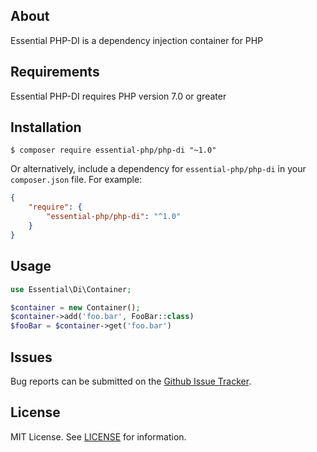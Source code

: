 About
-----

Essential PHP-DI is a dependency injection container for PHP

Requirements
------------

Essential PHP-DI requires PHP version 7.0 or greater

Installation
------------

    $ composer require essential-php/php-di "~1.0"
    
Or alternatively, include a dependency for `essential-php/php-di` in your `composer.json` file. For example:

```json
{
    "require": {
        "essential-php/php-di": "^1.0"
    }
}
```
    
Usage
-----

```php
use Essential\Di\Container;

$container = new Container();
$container->add('foo.bar', FooBar::class)
$fooBar = $container->get('foo.bar')
```

Issues
------

Bug reports can be submitted on the [Github Issue Tracker](https://github.com/essential-php/php-di/issues).

License
-------

MIT License. See [LICENSE](LICENSE) for information.